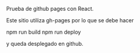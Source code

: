 Prueba de github pages con React.

Este sitio utiliza gh-pages por lo que se debe hacer

npm run build
npm run deploy

y queda desplegado en github.